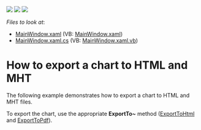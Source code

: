 <!-- default badges list -->
![](https://img.shields.io/endpoint?url=https://codecentral.devexpress.com/api/v1/VersionRange/128569889/21.1.5%2B)
[![](https://img.shields.io/badge/Open_in_DevExpress_Support_Center-FF7200?style=flat-square&logo=DevExpress&logoColor=white)](https://supportcenter.devexpress.com/ticket/details/T111301)
[![](https://img.shields.io/badge/📖_How_to_use_DevExpress_Examples-e9f6fc?style=flat-square)](https://docs.devexpress.com/GeneralInformation/403183)
<!-- default badges end -->
<!-- default file list -->
*Files to look at*:

* [MainWindow.xaml](./CS/Export/MainWindow.xaml) (VB: [MainWindow.xaml](./VB/Export/MainWindow.xaml))
* [MainWindow.xaml.cs](./CS/Export/MainWindow.xaml.cs) (VB: [MainWindow.xaml.vb](./VB/Export/MainWindow.xaml.vb))
<!-- default file list end -->
# How to export a chart to HTML and MHT


The following example demonstrates how to export a chart to HTML and MHT files.

To export the chart, use the appropriate <strong>ExportTo~</strong> method ([ExportToHtml](https://docs.devexpress.com/WPF/DevExpress.Xpf.Charts.ChartControlBase.ExportToHtml.overloads?p=netframework) and [ExportToPdf](https://docs.devexpress.com/WPF/DevExpress.Xpf.Charts.ChartControlBase.ExportToPdf.overloads?p=netframework)).
